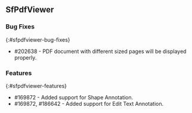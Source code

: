 ## SfPdfViewer

### Bug Fixes
{:#sfpdfviewer-bug-fixes}

* \#202638 - PDF document with different sized pages will be displayed properly.

### Features
{:#sfpdfviewer-features}

* \#169872 - Added support for Shape Annotation. 
* \#169872, \#186642 - Added support for Edit Text Annotation. 


